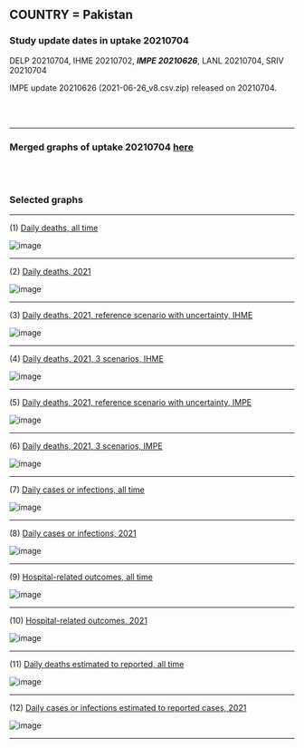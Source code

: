 ## COUNTRY = Pakistan 

### Study update dates in uptake 20210704

DELP 20210704, IHME 20210702, **_IMPE 20210626_**, LANL 20210704, SRIV 20210704

IMPE update 20210626 (2021-06-26_v8.csv.zip) released on 20210704.


<br/><br/>
****

### Merged graphs of uptake 20210704 [here](https://github.com/pourmalek/covir2/blob/main/ADAPTATIONS_EXAMPLES/Pakistan_20210704/graphs%20merged%2020210704.pdf)
    
<br/><br/>


### Selected graphs

****

(1) [Daily deaths, all time](https://github.com/pourmalek/covir2/blob/main/ADAPTATIONS_EXAMPLES/Pakistan_20210704/20210704/output/merge/graph%2011%20COVID-19%20daily%20deaths%2C%20Pakistan%2C%20reference%20scenarios%2C%20all%20time.pdf)

![image](https://user-images.githubusercontent.com/30849720/124691776-41c53700-de91-11eb-98d0-237ce4e6b02c.png)

****

(2) [Daily deaths, 2021](https://github.com/pourmalek/covir2/blob/main/ADAPTATIONS_EXAMPLES/Pakistan_20210704/20210704/output/merge/graph%2012%20COVID-19%20daily%20deaths%2C%20Pakistan%2C%20reference%20scenarios.pdf)

![image](https://user-images.githubusercontent.com/30849720/124691833-5e616f00-de91-11eb-9694-538e6c7bee9f.png)

****

(3) [Daily deaths, 2021, reference scenario with uncertainty, IHME](https://github.com/pourmalek/covir2/blob/main/ADAPTATIONS_EXAMPLES/Pakistan_20210704/20210704/output/merge/graph%2014%20COVID-19%20daily%20deaths%2C%20Pakistan%2C%20reference%20scenario%20with%20uncertainty%2C%20IHME.pdf)

![image](https://user-images.githubusercontent.com/30849720/124692045-b6987100-de91-11eb-9d5b-bc718538b87b.png)

****

(4) [Daily deaths, 2021, 3 scenarios, IHME](https://github.com/pourmalek/covir2/blob/main/ADAPTATIONS_EXAMPLES/Pakistan_20210704/20210704/output/merge/graph%2015%20COVID-19%20daily%20deaths%2C%20Pakistan%2C%203%20scenarios%2C%20IHME.pdf)

![image](https://user-images.githubusercontent.com/30849720/124692109-d334a900-de91-11eb-8660-ea423a353800.png)

****

(5) [Daily deaths, 2021, reference scenario with uncertainty, IMPE](https://github.com/pourmalek/covir2/blob/main/ADAPTATIONS_EXAMPLES/Pakistan_20210704/20210704/output/merge/graph%2016%20COVID-19%20daily%20deaths%2C%20Pakistan%2C%20reference%20scenario%20with%20uncertainty%2C%20IMPE.pdf)

![image](https://user-images.githubusercontent.com/30849720/124692181-f2333b00-de91-11eb-8a4d-24e12b19b762.png)

****

(6) [Daily deaths, 2021, 3 scenarios, IMPE](https://github.com/pourmalek/covir2/blob/main/ADAPTATIONS_EXAMPLES/Pakistan_20210704/20210704/output/merge/graph%2017%20COVID-19%20daily%20deaths%2C%20Pakistan%2C%203%20scenarios%2C%20IMPE.pdf)

![image](https://user-images.githubusercontent.com/30849720/124692240-0ecf7300-de92-11eb-8314-57f3b449451c.png)

****

(7) [Daily cases or infections, all time](https://github.com/pourmalek/covir2/blob/main/ADAPTATIONS_EXAMPLES/Pakistan_20210704/20210704/output/merge/graph%2021%20COVID-19%20daily%20cases%2C%20Pakistan%2C%20reference%20scenarios%2C%20all%20time.pdf)

![image](https://user-images.githubusercontent.com/30849720/124692287-2eff3200-de92-11eb-960b-24cf7212bc39.png)
  
****

(8) [Daily cases or infections, 2021](https://github.com/pourmalek/covir2/blob/main/ADAPTATIONS_EXAMPLES/Pakistan_20210704/20210704/output/merge/graph%2022%20COVID-19%20daily%20cases%2C%20Pakistan%2C%20reference%20scenarios.pdf)

![image](https://user-images.githubusercontent.com/30849720/124692348-4fc78780-de92-11eb-8218-32d03bd4b5c2.png)
  
****

(9) [Hospital-related outcomes, all time](https://github.com/pourmalek/covir2/blob/main/ADAPTATIONS_EXAMPLES/Pakistan_20210704/20210704/output/merge/graph%2071%20COVID-19%20hospital-related%20outcomes%2C%20all%20time.pdf)

![image](https://user-images.githubusercontent.com/30849720/124692414-6cfc5600-de92-11eb-8370-30233632a8d1.png)

****

(10) [Hospital-related outcomes, 2021](https://github.com/pourmalek/covir2/blob/main/ADAPTATIONS_EXAMPLES/Pakistan_20210704/20210704/output/merge/graph%2072%20COVID-19%20hospital-related%20outcomes%2C%20wo%20extremes%2C%202021.pdf)

![image](https://user-images.githubusercontent.com/30849720/124692501-8f8e6f00-de92-11eb-8480-21af35897458.png)

****

(11) [Daily deaths estimated to reported, all time](https://github.com/pourmalek/covir2/blob/main/ADAPTATIONS_EXAMPLES/Pakistan_20210704/20210704/output/merge/graph%2091%20COVID-19%20daily%20deaths%20estimated%20to%20reported%2C%20Pakistan%2C%20reference%20scenarios%2C%20all%20time.pdf)

![image](https://user-images.githubusercontent.com/30849720/124692588-b0ef5b00-de92-11eb-8c72-42ba9733f73a.png)
  
****

(12) [Daily cases or infections estimated to reported cases, 2021](https://github.com/pourmalek/covir2/blob/main/ADAPTATIONS_EXAMPLES/Pakistan_20210704/20210704/output/merge/graph%2094%20COVID-19%20daily%20cases%20estimated%20to%20reported%2C%20Pakistan%2C%20reference%20scenarios.pdf) 

![image](https://user-images.githubusercontent.com/30849720/124692659-cf555680-de92-11eb-81e3-2662479d4540.png)
  
****

